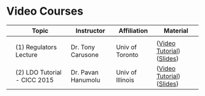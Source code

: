 # Video Courses
| | Topic | Instructor | Affiliation | Material |
|---:|---|---|---|---|
|    |   |   |   |   |
| |(1) Regulators Lecture       | Dr. Tony Carusone  | Univ of Toronto |([Video Tutorial](https://youtu.be/SqqmuJRSM4Q)) ([Slides](https://drive.google.com/file/d/1zZxtUFNPS5GrxDBP9RRBc0UPlw9ItiYt/view?usp=share_link))|
| |(2) LDO Tutorial - CICC 2015 | Dr. Pavan Hanumolu | Univ of Illinois|([Video Tutorial](https://youtu.be/WcpG0rOPVrA)) ([Slides](https://drive.google.com/file/d/1P8G08vWfY59YGABwvxHxn4j_djwR7jZM/view?usp=share_link))|
